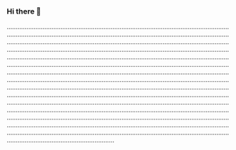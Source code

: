 ### Hi there 👋

................................................................................................................................................................................................................................................................................................................................................................................................................................................................................................................................................................................................................................................................................................................................................................................................................................................................................................................................................................................................................................................................................................................................................................................................................................................................................................................................................................................................................................................................................................................................................................................................................................................................................................................................................................................................................................................................................................................................................................................................